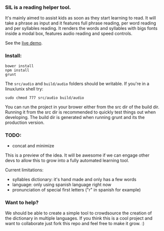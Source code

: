 ### SIL is a reading helper tool.
It's mainly aimed to assist kids as soon as they start learning to read.
It will take a phrase as input and it features full phrase reading, per word reading and per syllables reading.
It renders the words and syllables with bigs fonts inside a modal box, features audio reading and speed controls.

See the [live demo](http://brainpowered.com.ar/content/sil/).

### Install:

    bower install
    npm install
    grunt

The `src/audio` and `build/audio` folders should be writable.
If you're in a linux/unix shell try:

    sudo chmod 777 src/audio build/audio

You can run the project in your brower either from the src dir of the build dir.
Running it from the src dir is recommended to quickly test things out when developing.
The build dir is generated when running grunt and its the production version.

### TODO:
- concat and minimize

This is a preview of the idea.
It will be awesome if we can engage other devs to allow this to grow into a fully automated learning tool.

Current limitations:
- syllables dictionary: it's hand made and only has a few words
- language: only using spanish language right now
- pronunciation of special first letters ("r" in spanish for example)

### Want to help?
We should be able to create a simple tool to crowdsource the creation of the dictionary in multiple languages.
If you think this is a cool project and want to collaborate just fork this repo and feel free to make it grow.
:)
